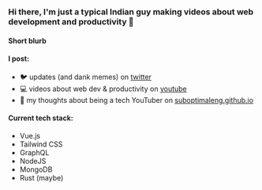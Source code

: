 ### Hi there, I'm just a typical Indian guy making videos about web development and productivity 👋

#### Short blurb

#### I post:
- 🐦 updates (and dank memes) on [twitter](https://twitter.com/SuboptimalEng)
- 💻 videos about web dev & productivity on [youtube](https://youtube.com/SuboptimalEng)
- 📖 my thoughts about being a tech YouTuber on [suboptimaleng.github.io](https://suboptimaleng.github.io)

#### Current tech stack:
- Vue.js
- Tailwind CSS
- GraphQL
- NodeJS
- MongoDB
- Rust (maybe)

<!--
**SuboptimalEng/SuboptimalEng** is a ✨ _special_ ✨ repository because its `README.md` (this file) appears on your GitHub profile.

Here are some ideas to get you started:

- 🔭 I’m currently working on ...
- 🌱 I’m currently learning ...
- 👯 I’m looking to collaborate on ...
- 🤔 I’m looking for help with ...
- 💬 Ask me about ...
- 📫 How to reach me: ...
- 😄 Pronouns: ...
- ⚡ Fun fact: ...
-->
